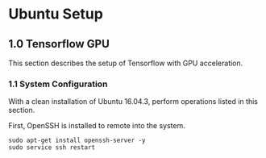 # Ubuntu Setup

## 1.0 Tensorflow GPU
This section describes the setup of Tensorflow with GPU acceleration.

### 1.1 System Configuration
With a clean installation of Ubuntu 16.04.3, perform operations listed in this section.

First, OpenSSH is installed to remote into the system.
```
sudo apt-get install openssh-server -y
sudo service ssh restart
```
